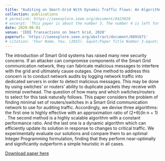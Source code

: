 ```yaml
---
title: "Auditing on Smart-Grid With Dynamic Traffic Flows: An Algorithmic Approach"
collection: publications
# permalink: https://ieeexplore.ieee.org/document/8423020
# excerpt: 'This paper is about the number 3. The number 4 is left for future work.'
date: 2020-06-01
venue: 'IEEE Transactions on Smart Grid, 2020'
paperurl: 'https://ieeexplore.ieee.org/abstract/document/8891671'
# citation: 'Your Name, You. (2015). &quot;Paper Title Number 3.&quot; <i>Journal 1</i>. 1(3).'
---
```

The introduction of Smart Grid systems has raised many new security concerns. If an attacker can compromise components of the Smart Grid communication network, they can fabricate malicious messages to interfere with the grid and ultimately cause outages. One method to address this concern is to conduct network audits by logging network traffic into dedicated servers in order to detect malicious messages. This may be done by using switches’ or routers’ ability to duplicate packets they receive with minimal overhead. The question of how many and which switches/routers to select for this task naturally follows. This paper considers the problem of finding minimal set of routers/switches in a Smart Grid communication network to use for auditing traffic. Accordingly, we devise three algorithms: the first one is highly effective with an approximation ratio of (2+θ)(ln n + 1) . The second method is a highly scalable algorithm with a constant performance ratio. And the last one is a dynamic algorithm which can efficiently update its solution in response to changes to critical traffic. We experimentally evaluate our solutions and compare them to an optimal Integer Programming formulation, finding that they perform near-optimally and significantly outperform a simple heuristic in all cases.

[Download paper here](https://ieeexplore.ieee.org/abstract/document/8891671)